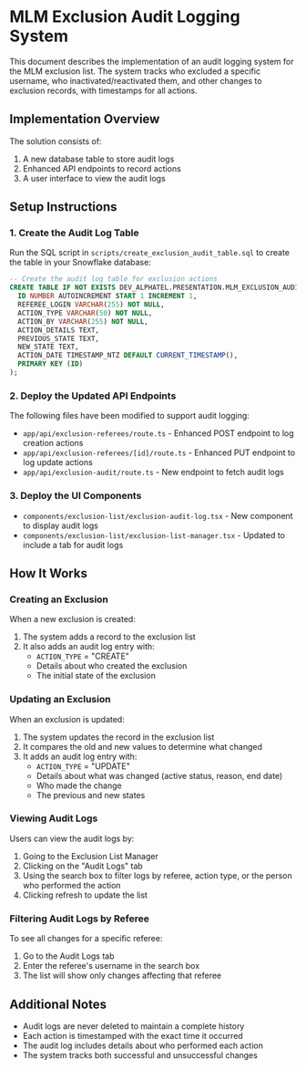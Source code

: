 # MLM Exclusion Audit Logging System

This document describes the implementation of an audit logging system for the MLM exclusion list. The system tracks who excluded a specific username, who inactivated/reactivated them, and other changes to exclusion records, with timestamps for all actions.

## Implementation Overview

The solution consists of:

1. A new database table to store audit logs
2. Enhanced API endpoints to record actions
3. A user interface to view the audit logs

## Setup Instructions

### 1. Create the Audit Log Table

Run the SQL script in `scripts/create_exclusion_audit_table.sql` to create the table in your Snowflake database:

```sql
-- Create the audit log table for exclusion actions
CREATE TABLE IF NOT EXISTS DEV_ALPHATEL.PRESENTATION.MLM_EXCLUSION_AUDIT_LOG (
  ID NUMBER AUTOINCREMENT START 1 INCREMENT 1,
  REFEREE_LOGIN VARCHAR(255) NOT NULL,
  ACTION_TYPE VARCHAR(50) NOT NULL,
  ACTION_BY VARCHAR(255) NOT NULL,
  ACTION_DETAILS TEXT,
  PREVIOUS_STATE TEXT,
  NEW_STATE TEXT,
  ACTION_DATE TIMESTAMP_NTZ DEFAULT CURRENT_TIMESTAMP(),
  PRIMARY KEY (ID)
);
```

### 2. Deploy the Updated API Endpoints

The following files have been modified to support audit logging:

- `app/api/exclusion-referees/route.ts` - Enhanced POST endpoint to log creation actions
- `app/api/exclusion-referees/[id]/route.ts` - Enhanced PUT endpoint to log update actions
- `app/api/exclusion-audit/route.ts` - New endpoint to fetch audit logs

### 3. Deploy the UI Components

- `components/exclusion-list/exclusion-audit-log.tsx` - New component to display audit logs
- `components/exclusion-list/exclusion-list-manager.tsx` - Updated to include a tab for audit logs

## How It Works

### Creating an Exclusion

When a new exclusion is created:
1. The system adds a record to the exclusion list
2. It also adds an audit log entry with:
   - `ACTION_TYPE` = "CREATE"
   - Details about who created the exclusion
   - The initial state of the exclusion

### Updating an Exclusion

When an exclusion is updated:
1. The system updates the record in the exclusion list
2. It compares the old and new values to determine what changed
3. It adds an audit log entry with:
   - `ACTION_TYPE` = "UPDATE"
   - Details about what was changed (active status, reason, end date)
   - Who made the change
   - The previous and new states

### Viewing Audit Logs

Users can view the audit logs by:
1. Going to the Exclusion List Manager
2. Clicking on the "Audit Logs" tab
3. Using the search box to filter logs by referee, action type, or the person who performed the action
4. Clicking refresh to update the list

### Filtering Audit Logs by Referee

To see all changes for a specific referee:
1. Go to the Audit Logs tab
2. Enter the referee's username in the search box
3. The list will show only changes affecting that referee

## Additional Notes

- Audit logs are never deleted to maintain a complete history
- Each action is timestamped with the exact time it occurred
- The audit log includes details about who performed each action
- The system tracks both successful and unsuccessful changes 